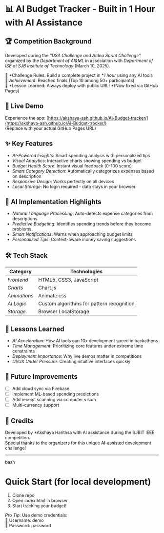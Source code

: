 # 📊 AI Budget Tracker - Built in 1 Hour with AI Assistance




## 🏆 Competition Background
Developed during the *"DSA Challenge and AIdea Sprint Challenge"* organized by the *Department of AI&ML* in association with *Department of ISE at SJB Institute of Technology* (March 10, 2025).  

🔹 *Challenge Rules: Build a complete project in **1 hour* using any AI tools  
🔹 *Achievement*: Reached finals (Top 10 among 50+ participants)  
🔹 *Lesson Learned: Always deploy with public URL! *(Now fixed via GitHub Pages)  



## 🚀 Live Demo
Experience the app: [https://akshaya-ash.github.io/Ai-Budget-tracker/](https://akshaya-ash.github.io/Ai-Budget-tracker/)  
(Replace with your actual GitHub Pages URL)

## ✨ Key Features
- *AI-Powered Insights*: Smart spending analysis with personalized tips
- *Visual Analytics*: Interactive charts showing spending vs budget
- *Budget Health Score*: Instant visual feedback (0-100 score)
- *Smart Category Detection*: Automatically categorizes expenses based on description
- *Responsive Design*: Works perfectly on all devices
- *Local Storage*: No login required - data stays in your browser

## 🤖 AI Implementation Highlights
- *Natural Language Processing*: Auto-detects expense categories from descriptions
- *Predictive Budgeting*: Identifies spending trends before they become problems
- *Smart Notifications*: Warns when approaching budget limits
- *Personalized Tips*: Context-aware money saving suggestions

## 🛠 Tech Stack
| Category | Technologies |
|----------|--------------|
| *Frontend* | HTML5, CSS3, JavaScript |
| *Charts* | Chart.js |
| *Animations* | Animate.css |
| *AI Logic* | Custom algorithms for pattern recognition |
| *Storage* | Browser LocalStorage |

## 📌 Lessons Learned
- *AI Acceleration*: How AI tools can 10x development speed in hackathons
- *Time Management*: Prioritizing core features under extreme time constraints
- *Deployment Importance*: Why live demos matter in competitions
- *UI/UX Under Pressure*: Creating intuitive interfaces quickly

## 🔮 Future Improvements
- [ ] Add cloud sync via Firebase
- [ ] Implement ML-based spending predictions
- [ ] Add receipt scanning via computer vision
- [ ] Multi-currency support

## 🙏 Credits
Developed by *Akshaya Harithsa with AI assistance during the SJBIT IEEE competition.  
Special thanks to the organizers for this unique AI-assisted development challenge!

---

bash
# Quick Start (for local development)
1. Clone repo
2. Open index.html in browser
3. Start tracking your budget!


*Pro Tip*: Use demo credentials:  
🔑 Username: demo  
🔐 Password: password
